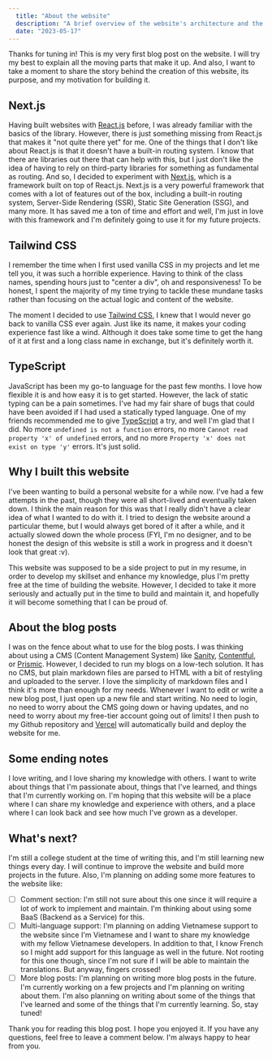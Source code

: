 ```yaml
---
  title: "About the website"
  description: "A brief overview of the website's architecture and the motivation behind it."
  date: "2023-05-17"
---
```


Thanks for tuning in! This is my very first blog post on the website. I will try my best to explain all the moving parts that make it up. And also, I want to take a moment to share the story behind the creation of this website, its purpose, and my motivation for building it.

## Next.js

Having built websites with [React.js](https://react.dev/) before, I was already familiar with the basics of the library. However, there is just something missing from React.js that makes it "not quite there yet" for me. One of the things that I don't like about React.js is that it doesn't have a built-in routing system. I know that there are libraries out there that can help with this, but I just don't like the idea of having to rely on third-party libraries for something as fundamental as routing. And so, I decided to experiment with [Next.js](https://nextjs.org/), which is a framework built on top of React.js. Next.js is a very powerful framework that comes with a lot of features out of the box, including a built-in routing system, Server-Side Rendering (SSR), Static Site Generation (SSG), and many more. It has saved me a ton of time and effort and well, I'm just in love with this framework and I'm definitely going to use it for my future projects.

## Tailwind CSS

I remember the time when I first used vanilla CSS in my projects and let me tell you, it was such a horrible experience. Having to think of the class names, spending hours just to "center a div", oh and responsiveness! To be honest, I spent the majority of my time trying to tackle these mundane tasks rather than focusing on the actual logic and content of the website.

The moment I decided to use [Tailwind CSS](https://tailwindcss.com/), I knew that I would never go back to vanilla CSS ever again. Just like its name, it makes your coding experience fast like a wind. Although it does take some time to get the hang of it at first and a long class name in exchange, but it's definitely worth it.

## TypeScript

JavaScript has been my go-to language for the past few months. I love how flexible it is and how easy it is to get started. However, the lack of static typing can be a pain sometimes. I've had my fair share of bugs that could have been avoided if I had used a statically typed language. One of my friends recommended me to give [TypeScript](https://www.typescriptlang.org/) a try, and well I'm glad that I did. No more `undefined is not a function` errors, no more `Cannot read property 'x' of undefined` errors, and no more `Property 'x' does not exist on type 'y'` errors. It's just solid.

## Why I built this website

I've been wanting to build a personal website for a while now. I've had a few attempts in the past, though they were all short-lived and eventually taken down. I think the main reason for this was that I really didn't have a clear idea of what I wanted to do with it. I tried to design the website around a particular theme, but I would always get bored of it after a while, and it actually slowed down the whole process (FYI, I'm no designer, and to be honest the design of this website is still a work in progress and it doesn't look that great :v).

This website was supposed to be a side project to put in my resume, in order to develop my skillset and enhance my knowledge, plus I'm pretty free at the time of building the website. However, I decided to take it more seriously and actually put in the time to build and maintain it, and hopefully it will become something that I can be proud of.

## About the blog posts

I was on the fence about what to use for the blog posts. I was thinking about using a CMS (Content Management System) like [Sanity](https://www.sanity.io/), [Contentful](https://www.contentful.com/), or [Prismic](https://prismic.io/). However, I decided to run my blogs on a low-tech solution. It has no CMS, but plain markdown files are parsed to HTML with a bit of restyling and uploaded to the server. I love the simplicity of markdown files and I think it's more than enough for my needs. Whenever I want to edit or write a new blog post, I just open up a new file and start writing. No need to login, no need to worry about the CMS going down or having updates, and no need to worry about my free-tier account going out of limits! I then push to my Github repository and [Vercel](https://vercel.com/) will automatically build and deploy the website for me.

## Some ending notes

I love writing, and I love sharing my knowledge with others. I want to write about things that I'm passionate about, things that I've learned, and things that I'm currently working on. I'm hoping that this website will be a place where I can share my knowledge and experience with others, and a place where I can look back and see how much I've grown as a developer.

## What's next?

I'm still a college student at the time of writing this, and I'm still learning new things every day. I will continue to improve the website and build more projects in the future. Also, I'm planning on adding some more features to the website like:

- [ ] Comment section: I'm still not sure about this one since it will require a lot of work to implement and maintain. I'm thinking about using some BaaS (Backend as a Service) for this.
- [ ] Multi-language support: I'm planning on adding Vietnamese support to the website since I'm Vietnamese and I want to share my knowledge with my fellow Vietnamese developers. In addition to that, I know French so I might add support for this language as well in the future. Not rooting for this one though, since I'm not sure if I will be able to maintain the translations. But anyway, fingers crossed!
- [ ] More blog posts: I'm planning on writing more blog posts in the future. I'm currently working on a few projects and I'm planning on writing about them. I'm also planning on writing about some of the things that I've learned and some of the things that I'm currently learning. So, stay tuned!

Thank you for reading this blog post. I hope you enjoyed it. If you have any questions, feel free to leave a comment below. I&apos;m always happy to hear from you.